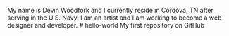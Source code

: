My name is Devin Woodfork and I currently reside in Cordova, TN after serving in the U.S. Navy. I am an artist and I am working to become a web designer and developer. # hello-world
My first repository on GitHub
